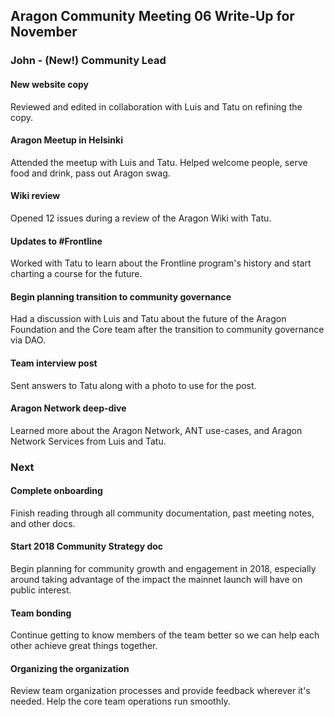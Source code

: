 ## Aragon Community Meeting 06 Write-Up for November

### John - (New!) Community Lead

#### New website copy
Reviewed and edited in collaboration with Luis and Tatu on refining the copy.

#### Aragon Meetup in Helsinki
Attended the meetup with Luis and Tatu. Helped welcome people, serve food and drink, pass out Aragon swag.

#### Wiki review
Opened 12 issues during a review of the Aragon Wiki with Tatu.

#### Updates to #Frontline
Worked with Tatu to learn about the Frontline program's history and start charting a course for the future.

#### Begin planning transition to community governance
Had a discussion with Luis and Tatu about the future of the Aragon Foundation and the Core team after the transition to community governance via DAO.

#### Team interview post
Sent answers to Tatu along with a photo to use for the post.

#### Aragon Network deep-dive
Learned more about the Aragon Network, ANT use-cases, and Aragon Network Services from Luis and Tatu.

### Next

#### Complete onboarding
Finish reading through all community documentation, past meeting notes, and other docs.

#### Start 2018 Community Strategy doc
Begin planning for community growth and engagement in 2018, especially around taking advantage of the impact the mainnet launch will have on public interest.

#### Team bonding
Continue getting to know members of the team better so we can help each other achieve great things together.

#### Organizing the organization
Review team organization processes and provide feedback wherever it's needed. Help the core team operations run smoothly.
